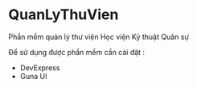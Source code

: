 # QuanLyThuVien
Phần mềm quản lý thư viện Học viện Kỹ thuật Quân sự

Để sử dụng được phần mềm cần cài đặt :
- DevExpress 
- Guna UI
